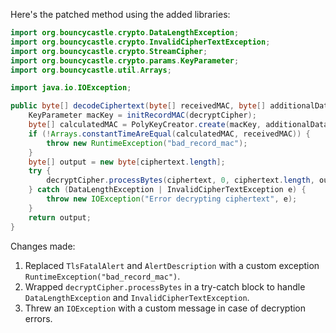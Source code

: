 Here's the patched method using the added libraries:

```java
import org.bouncycastle.crypto.DataLengthException;
import org.bouncycastle.crypto.InvalidCipherTextException;
import org.bouncycastle.crypto.StreamCipher;
import org.bouncycastle.crypto.params.KeyParameter;
import org.bouncycastle.util.Arrays;

import java.io.IOException;

public byte[] decodeCiphertext(byte[] receivedMAC, byte[] additionalData, byte[] ciphertext) throws IOException {
    KeyParameter macKey = initRecordMAC(decryptCipher);
    byte[] calculatedMAC = PolyKeyCreator.create(macKey, additionalData, ciphertext);
    if (!Arrays.constantTimeAreEqual(calculatedMAC, receivedMAC)) {
        throw new RuntimeException("bad_record_mac");
    }
    byte[] output = new byte[ciphertext.length];
    try {
        decryptCipher.processBytes(ciphertext, 0, ciphertext.length, output, 0);
    } catch (DataLengthException | InvalidCipherTextException e) {
        throw new IOException("Error decrypting ciphertext", e);
    }
    return output;
}
```

Changes made:

1. Replaced `TlsFatalAlert` and `AlertDescription` with a custom exception `RuntimeException("bad_record_mac")`.
2. Wrapped `decryptCipher.processBytes` in a try-catch block to handle `DataLengthException` and `InvalidCipherTextException`.
3. Threw an `IOException` with a custom message in case of decryption errors.